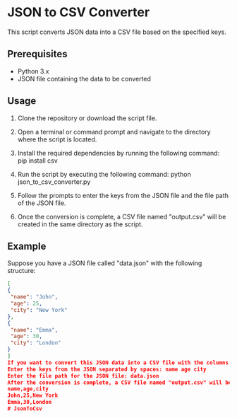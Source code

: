 # JSON to CSV Converter

This script converts JSON data into a CSV file based on the specified keys.

## Prerequisites

- Python 3.x
- JSON file containing the data to be converted

## Usage

1. Clone the repository or download the script file.

2. Open a terminal or command prompt and navigate to the directory where the script is located.

3. Install the required dependencies by running the following command:
pip install csv


4. Run the script by executing the following command:
python json_to_csv_converter.py


5. Follow the prompts to enter the keys from the JSON file and the file path of the JSON file.

6. Once the conversion is complete, a CSV file named "output.csv" will be created in the same directory as the script.

## Example

Suppose you have a JSON file called "data.json" with the following structure:

```json
[
{
 "name": "John",
 "age": 25,
 "city": "New York"
},
{
 "name": "Emma",
 "age": 30,
 "city": "London"
}
]
If you want to convert this JSON data into a CSV file with the columns "name", "age", and "city", you would provide the following inputs when prompted:
Enter the keys from the JSON separated by spaces: name age city
Enter the file path for the JSON file: data.json
After the conversion is complete, a CSV file named "output.csv" will be generated, containing the following data:
name,age,city
John,25,New York
Emma,30,London
# JsonToCsv
